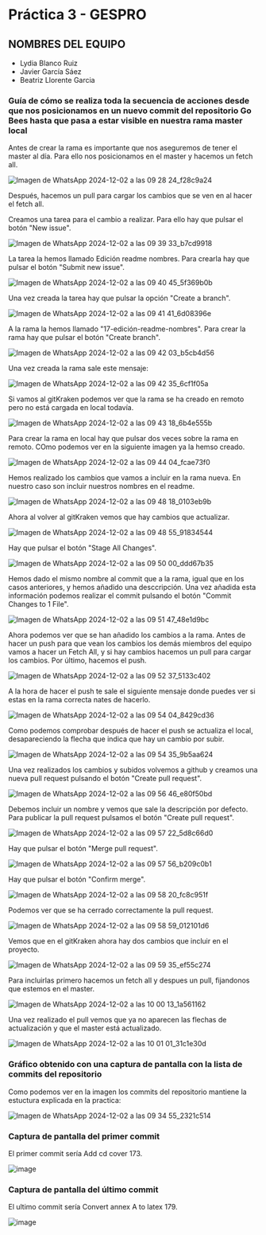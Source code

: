 # Práctica 3 - GESPRO
## NOMBRES DEL EQUIPO
- Lydia Blanco Ruiz
- Javier García Sáez
- Beatriz Llorente Garcia

### Guía de cómo se realiza toda la secuencia de acciones desde que nos posicionamos en un nuevo commit del repositorio Go Bees hasta que pasa a estar visible en nuestra rama master local

Antes de crear la rama es importante que nos aseguremos de tener el master al día. Para ello nos posicionamos en el master y hacemos un fetch all. 

![Imagen de WhatsApp 2024-12-02 a las 09 28 24_f28c9a24](https://github.com/user-attachments/assets/91922f7b-a0de-4599-85fa-ab9a89806255)

Después, hacemos un pull para cargar los cambios que se ven en al hacer el fetch all. 

Creamos una tarea para el cambio a realizar. Para ello hay que pulsar el botón "New issue". 

![Imagen de WhatsApp 2024-12-02 a las 09 39 33_b7cd9918](https://github.com/user-attachments/assets/d7681ec7-0e8f-4528-a78f-651cc6d5009e)

La tarea la hemos llamado Edición readme nombres. Para crearla hay que pulsar el botón "Submit new issue".

![Imagen de WhatsApp 2024-12-02 a las 09 40 45_5f369b0b](https://github.com/user-attachments/assets/3cc76023-1163-44c7-bcb1-0592d126f0eb)

Una vez creada la tarea hay que pulsar la opción "Create a branch".

![Imagen de WhatsApp 2024-12-02 a las 09 41 41_6d08396e](https://github.com/user-attachments/assets/8407e159-8ae5-4505-bb7e-103d65787334)

A la rama la hemos llamado "17-edición-readme-nombres". Para crear la rama hay que pulsar el botón "Create branch".

![Imagen de WhatsApp 2024-12-02 a las 09 42 03_b5cb4d56](https://github.com/user-attachments/assets/12bd00bc-88ab-4332-963e-b0c05d4f02ff)

Una vez creada la rama sale este mensaje:

![Imagen de WhatsApp 2024-12-02 a las 09 42 35_6cf1f05a](https://github.com/user-attachments/assets/f2ca219d-1098-4216-ac90-d8f21250cf69)

Si vamos al gitKraken podemos ver que la rama se ha creado en remoto pero no está cargada en local todavía.

![Imagen de WhatsApp 2024-12-02 a las 09 43 18_6b4e555b](https://github.com/user-attachments/assets/a8c2916f-0f60-41ba-b108-4af66fb7b30f)

Para crear la rama en local hay que pulsar dos veces sobre la rama en remoto. COmo podemos ver en la siguiente imagen ya la hemso creado.

![Imagen de WhatsApp 2024-12-02 a las 09 44 04_fcae73f0](https://github.com/user-attachments/assets/f6025ab9-2afe-4d0a-9c35-3b50066903e3)

Hemos realizado los cambios que vamos a incluir en la rama nueva. En nuestro caso son incluir nuestros nombres en el readme.

![Imagen de WhatsApp 2024-12-02 a las 09 48 18_0103eb9b](https://github.com/user-attachments/assets/7d3c58c8-a4ac-45b0-aef1-22a9a019d793)

Ahora al volver al gitKraken vemos que hay cambios que actualizar.

![Imagen de WhatsApp 2024-12-02 a las 09 48 55_91834544](https://github.com/user-attachments/assets/3bf8fac6-1c1d-49d2-8a1f-f6e19548c29a)

Hay que pulsar el botón "Stage All Changes".

![Imagen de WhatsApp 2024-12-02 a las 09 50 00_ddd67b35](https://github.com/user-attachments/assets/59164ad1-4c9d-48b3-8b1f-864b10c15b9e)

Hemos dado el mismo nombre al commit que a la rama, igual que en los casos anteriores, y hemos añadido una desccripción. Una vez añadida esta información podemos realizar el commit pulsando el botón "Commit Changes to 1 File".

![Imagen de WhatsApp 2024-12-02 a las 09 51 47_48e1d9bc](https://github.com/user-attachments/assets/74341d0f-e649-4e54-ad99-94e7bc8fa140)

Ahora podemos ver que se han añadido los cambios a la rama. Antes de hacer un push para que vean los cambios los demás miembros del equipo vamos a hacer un Fetch All, y si hay cambios hacemos un pull para cargar los cambios. Por último, hacemos el push. 

![Imagen de WhatsApp 2024-12-02 a las 09 52 37_5133c402](https://github.com/user-attachments/assets/ca14b65e-d178-4fcb-8060-92f21aeafb97)

A la hora de hacer el push te sale el siguiente mensaje donde puedes ver si estas en la rama correcta nates de hacerlo.

![Imagen de WhatsApp 2024-12-02 a las 09 54 04_8429cd36](https://github.com/user-attachments/assets/89fc0320-4cf0-4336-9bf4-68c12ef578e2)

Como podemos comprobar después de hacer el push se actualiza el local, desapareciendo la flecha que indica que hay un cambio por subir.

![Imagen de WhatsApp 2024-12-02 a las 09 54 35_9b5aa624](https://github.com/user-attachments/assets/d12d524a-28da-4cca-ac9d-d72161ff0eb3)

Una vez realizados los cambios y subidos volvemos a github y creamos una nueva pull request pulsando el botón "Create pull request". 

![Imagen de WhatsApp 2024-12-02 a las 09 56 46_e80f50bd](https://github.com/user-attachments/assets/3ff13ada-5014-45bb-b29a-1ec23bba126d)

Debemos incluir un nombre y vemos que sale la descripción por defecto. Para publicar la pull request pulsamos el botón "Create pull request".

![Imagen de WhatsApp 2024-12-02 a las 09 57 22_5d8c66d0](https://github.com/user-attachments/assets/4807a3b0-4928-4534-a9f8-8492a71f42a1)

Hay que pulsar el botón "Merge pull request".

![Imagen de WhatsApp 2024-12-02 a las 09 57 56_b209c0b1](https://github.com/user-attachments/assets/ff124e48-0a8e-474b-b8c4-1b06c442a86b)

Hay que pulsar el botón "Confirm merge".

![Imagen de WhatsApp 2024-12-02 a las 09 58 20_fc8c951f](https://github.com/user-attachments/assets/dd376602-9a5d-42c8-9a76-85754c0191c1)

Podemos ver que se ha cerrado correctamente la pull request.

![Imagen de WhatsApp 2024-12-02 a las 09 58 59_012101d6](https://github.com/user-attachments/assets/0fccce7c-1fe4-4489-9253-f51ae8435e2c)

Vemos que en el gitKraken ahora hay dos cambios que incluir en el proyecto.

![Imagen de WhatsApp 2024-12-02 a las 09 59 35_ef55c274](https://github.com/user-attachments/assets/230347fa-c578-4ef9-ac15-9e3a25984d98)

Para incluirlas primero hacemos un fetch all y despues un pull, fijandonos que estemos en el master. 

![Imagen de WhatsApp 2024-12-02 a las 10 00 13_1a561162](https://github.com/user-attachments/assets/7c509456-7c75-47d1-85c9-720b775f4226)

Una vez realizado el pull vemos que ya no aparecen las flechas de actualización y que el master está actualizado.

![Imagen de WhatsApp 2024-12-02 a las 10 01 01_31c1e30d](https://github.com/user-attachments/assets/d40c3167-1b13-49bd-a0a6-f4394761d7e4)

### Gráfico obtenido con una captura de pantalla con la lista de commits del repositorio
Como podemos ver en la imagen los commits del repositorio mantiene la estuctura explicada en la practica:

![Imagen de WhatsApp 2024-12-02 a las 09 34 55_2321c514](https://github.com/user-attachments/assets/192a92b4-1b92-4f03-ace2-08dc0857b79a)

### Captura de pantalla del primer commit
El primer commit sería Add cd cover 173.

![image](https://github.com/user-attachments/assets/b984429f-c1b9-440b-bbd5-92de7f77b3b7)

### Captura de pantalla del último commit
El ultimo commit sería Convert annex A to latex 179.

![image](https://github.com/user-attachments/assets/9c957d0e-bf91-4b4d-a85b-2e80a592b1fb)



